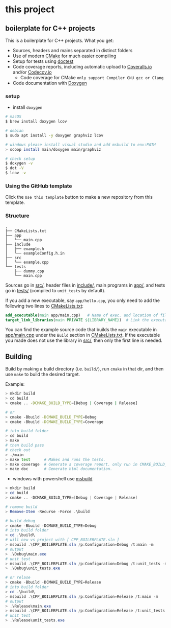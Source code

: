 # this project

## boilerplate for C++ projects

This is a boilerplate for C++ projects. What you get:

- Sources, headers and mains separated in distinct folders
- Use of modern [CMake](https://cmake.org/) for much easier compiling
- Setup for tests using [doctest](https://github.com/onqtam/doctest)
- Code coverage reports, including automatic upload to [Coveralls.io](https://coveralls.io/) and/or [Codecov.io](https://codecov.io)
  - Code coverage for CMake `only support Compiler GNU gcc or Clang`
- Code documentation with [Doxygen](http://www.stack.nl/~dimitri/doxygen/)


### setup

- install `doxygen`

```bash
# macOS
$ brew install doxygen lcov

# debian
$ sudo apt install -y doxygen graphviz lcov

# windows please install visual studio and add msbuild to env:PATH
> scoop install main/doxygen main/graphviz

# check setup
$ doxygen -v
$ dot -V
$ lcov -v
```

### Using the GitHub template

Click the `Use this template` button to make a new repository from this template.

### Structure

``` text
.
├── CMakeLists.txt
├── app
│   └── main.cpp
├── include
│   ├── example.h
│   └── exampleConfig.h.in
├── src
│   └── example.cpp
└── tests
    ├── dummy.cpp
    └── main.cpp
```

Sources go in [src/](src/), header files in [include/](include/), main programs in [app/](app), and
tests go in [tests/](tests/) (compiled to `unit_tests` by default).

If you add a new executable, say `app/hello.cpp`, you only need to add the following two lines to [CMakeLists.txt](CMakeLists.txt):

``` cmake
add_executable(main app/main.cpp)   # Name of exec. and location of file.
target_link_libraries(main PRIVATE ${LIBRARY_NAME})  # Link the executable to lib built from src/*.cpp (if it uses it).
```

You can find the example source code that builds the `main` executable in [app/main.cpp](app/main.cpp) under the `Build` section in [CMakeLists.txt](CMakeLists.txt).
If the executable you made does not use the library in [src/](src), then only the first line is needed.

## Building

Build by making a build directory (i.e. `build/`), run `cmake` in that dir, and then use `make` to build the desired target.

Example:

``` bash
> mkdir build
> cd build
> cmake .. -DCMAKE_BUILD_TYPE=[Debug | Coverage | Release]

# or
> cmake -Bbuild -DCMAKE_BUILD_TYPE=Debug
> cmake -Bbuild -DCMAKE_BUILD_TYPE=Coverage

# into build folder
> cd build
> make
# then build pass
# check out
> ./main
> make test      # Makes and runs the tests.
> make coverage  # Generate a coverage report. only run in CMAKE_BUILD_TYPE=Coverage
> make doc       # Generate html documentation.
```

- windows with powershell use [msbuild](https://learn.microsoft.com/cpp/build/msbuild-visual-cpp)

```ps1
> mkdir build
> cd build
> cmake .. -DCMAKE_BUILD_TYPE=[Debug | Coverage | Release]

# remove build
> Remove-Item -Recurse -Force .\build

# build debug
> cmake -Bbuild -DCMAKE_BUILD_TYPE=Debug
# into build folder
> cd .\build\
# will new vs project with [ CPP_BOILERPLATE.sln ]
> msbuild .\CPP_BOILERPLATE.sln /p:Configuration=Debug /t:main -m
# output
> .\Debug\main.exe
# unit test
> msbuild .\CPP_BOILERPLATE.sln /p:Configuration=Debug /t:unit_tests -m
> .\Debug\unit_tests.exe

# or relase
> cmake -Bbuild -DCMAKE_BUILD_TYPE=Release
# into build folder
> cd .\build\
> msbuild .\CPP_BOILERPLATE.sln /p:Configuration=Release /t:main -m
# output
> .\Release\main.exe
> msbuild .\CPP_BOILERPLATE.sln /p:Configuration=Release /t:unit_tests -m
# unit test
> .\Release\unit_tests.exe
```